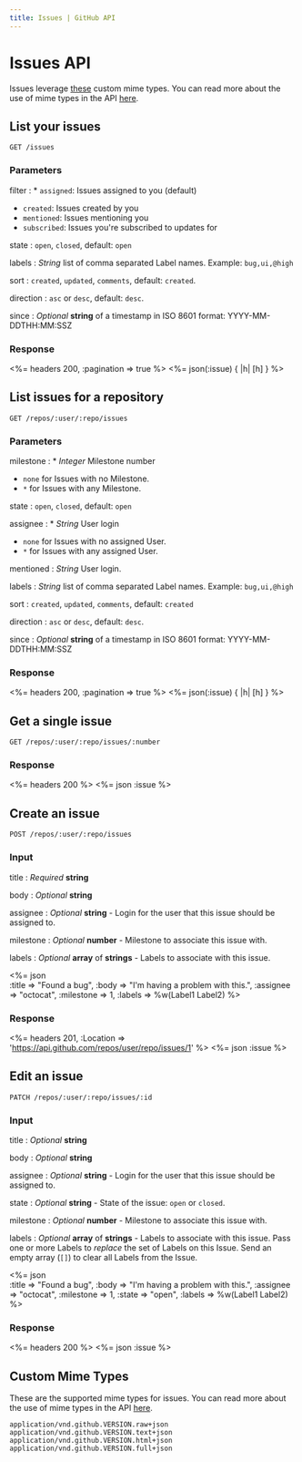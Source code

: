 ```yaml
---
title: Issues | GitHub API
---
```


# Issues API

Issues leverage [these](#custom-mime-types) custom mime types. You can
read more about the use of mime types in the API [here](/v3/mime/).

## List your issues

    GET /issues

### Parameters

filter
: * `assigned`: Issues assigned to you (default)
  * `created`: Issues created by you
  * `mentioned`: Issues mentioning you
  * `subscribed`: Issues you're subscribed to updates for

state
: `open`, `closed`, default: `open`

labels
: _String_ list of comma separated Label names.  Example:
`bug,ui,@high`

sort
: `created`, `updated`, `comments`, default: `created`.

direction
: `asc` or `desc`, default: `desc`.

since
: _Optional_ **string** of a timestamp in ISO 8601 format: YYYY-MM-DDTHH:MM:SSZ

### Response

<%= headers 200, :pagination => true %>
<%= json(:issue) { |h| [h] } %>

## List issues for a repository

    GET /repos/:user/:repo/issues

### Parameters

milestone
: * _Integer_ Milestone number
  * `none` for Issues with no Milestone.
  * `*` for Issues with any Milestone.

state
: `open`, `closed`, default: `open`

assignee
: * _String_ User login
  * `none` for Issues with no assigned User.
  * `*` for Issues with any assigned User.

mentioned
: _String_ User login.

labels
: _String_ list of comma separated Label names.  Example:
`bug,ui,@high`

sort
: `created`, `updated`, `comments`, default: `created`

direction
: `asc` or `desc`, default: `desc`.

since
: _Optional_ **string** of a timestamp in ISO 8601 format: YYYY-MM-DDTHH:MM:SSZ

### Response

<%= headers 200, :pagination => true %>
<%= json(:issue) { |h| [h] } %>

## Get a single issue

    GET /repos/:user/:repo/issues/:number

### Response

<%= headers 200 %>
<%= json :issue %>

## Create an issue

    POST /repos/:user/:repo/issues

### Input

title
: _Required_ **string**

body
: _Optional_ **string**

assignee
: _Optional_ **string** - Login for the user that this issue should be
assigned to.

milestone
: _Optional_ **number** - Milestone to associate this issue with.

labels
: _Optional_ **array** of **strings** - Labels to associate with this
issue.

<%= json \
  :title     => "Found a bug",
  :body      => "I'm having a problem with this.",
  :assignee  => "octocat",
  :milestone => 1,
  :labels    => %w(Label1 Label2)
%>

### Response

<%= headers 201,
      :Location =>
'https://api.github.com/repos/user/repo/issues/1' %>
<%= json :issue %>

## Edit an issue

    PATCH /repos/:user/:repo/issues/:id

### Input

title
: _Optional_ **string**

body
: _Optional_ **string**

assignee
: _Optional_ **string** - Login for the user that this issue should be
assigned to.

state
: _Optional_ **string** - State of the issue: `open` or `closed`.

milestone
: _Optional_ **number** - Milestone to associate this issue with.

labels
: _Optional_ **array** of **strings** - Labels to associate with this
issue. Pass one or more Labels to _replace_ the set of Labels on this
Issue. Send an empty array (`[]`) to clear all Labels from the Issue.

<%= json \
  :title     => "Found a bug",
  :body      => "I'm having a problem with this.",
  :assignee  => "octocat",
  :milestone => 1,
  :state     => "open",
  :labels    => %w(Label1 Label2)
%>

### Response

<%= headers 200 %>
<%= json :issue %>

## Custom Mime Types

These are the supported mime types for issues. You can read more about the
use of mime types in the API [here](/v3/mime/).

    application/vnd.github.VERSION.raw+json
    application/vnd.github.VERSION.text+json
    application/vnd.github.VERSION.html+json
    application/vnd.github.VERSION.full+json
